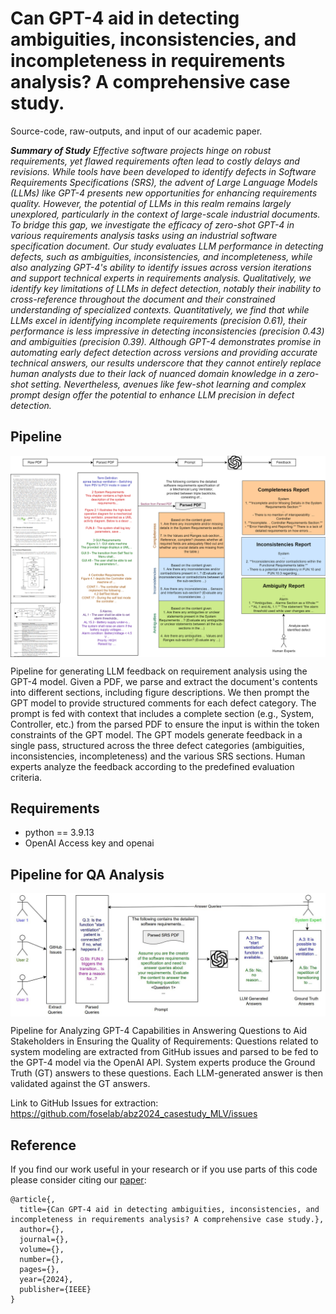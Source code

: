 # Can GPT-4 aid in detecting ambiguities, inconsistencies, and incompleteness in requirements analysis? A comprehensive case study.
Source-code, raw-outputs, and input of our academic paper.

***Summary of Study** Effective software projects hinge on robust requirements, yet flawed requirements often lead to costly delays and revisions. While tools have been developed to identify defects in Software Requirements Specifications (SRS), the advent of Large Language Models (LLMs) like GPT-4 presents new opportunities for enhancing requirements quality. However, the potential of LLMs in this realm remains largely unexplored, particularly in the context of large-scale industrial documents. To bridge this gap, we investigate the efficacy of zero-shot GPT-4 in various requirements analysis tasks using an industrial software specification document. Our study evaluates LLM performance in detecting defects, such as ambiguities, inconsistencies, and incompleteness, while also analyzing GPT-4's ability to identify issues across version iterations and support technical experts in requirements analysis. Qualitatively, we identify key limitations of LLMs in defect detection, notably their inability to cross-reference throughout the document and their constrained understanding of specialized contexts. Quantitatively, we find that while LLMs excel in identifying incomplete requirements (precision 0.61), their performance is less impressive in detecting inconsistencies (precision 0.43) and ambiguities (precision 0.39). Although GPT-4 demonstrates promise in automating early defect detection across versions and providing accurate technical answers, our results underscore that they cannot entirely replace human analysts due to their lack of nuanced domain knowledge in a zero-shot setting. Nevertheless, avenues like few-shot learning and complex prompt design offer the potential to enhance LLM precision in defect detection.*


##  Pipeline
<img src="imgs/pipeline.png" width="1000px" align="center" />

Pipeline for generating LLM feedback on requirement analysis using the GPT-4 model. Given a PDF, we parse and extract the document's contents into different sections, including figure descriptions. We then prompt the GPT model to provide structured comments for each defect category. The prompt is fed with context that includes a complete section (e.g., System, Controller, etc.) from the parsed PDF to ensure the input is within the token constraints of the GPT model. The GPT models generate feedback in a single pass, structured across the three defect categories (ambiguities, inconsistencies, incompleteness) and the various SRS sections. Human experts analyze the feedback according to the predefined evaluation criteria.


## Requirements

- python == 3.9.13
- OpenAI Access key and openai


## Pipeline for QA Analysis

<img src="imgs/validation_pipeline.jpg" width="700px" align="center" />

Pipeline for Analyzing GPT-4 Capabilities in Answering Questions to Aid Stakeholders in Ensuring the Quality of Requirements: Questions related to system modeling are extracted from GitHub issues and parsed to be fed to the GPT-4 model via the OpenAI API. System experts produce the Ground Truth (GT) answers to these questions. Each LLM-generated answer is then validated against the GT answers.

Link to GitHub Issues for extraction: https://github.com/foselab/abz2024_casestudy_MLV/issues

## Reference
If you find our work useful in your research or if you use parts of this code please consider citing our [paper]():


```
@article{,
  title={Can GPT-4 aid in detecting ambiguities, inconsistencies, and incompleteness in requirements analysis? A comprehensive case study.},
  author={},
  journal={},
  volume={},
  number={},
  pages={},
  year={2024},
  publisher={IEEE}
}
```
